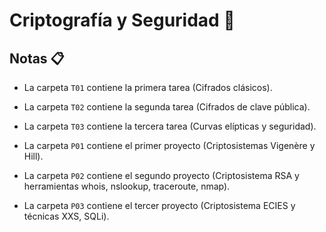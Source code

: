 # Criptografía y Seguridad :closed_lock_with_key:

## Notas :clipboard:

- La carpeta `T01` contiene la primera tarea (Cifrados clásicos).
- La carpeta `T02` contiene la segunda tarea (Cifrados de clave pública).
- La carpeta `T03` contiene la tercera tarea (Curvas elípticas y seguridad).

- La carpeta `P01` contiene el primer proyecto (Criptosistemas Vigenère y Hill).
- La carpeta `P02` contiene el segundo proyecto (Criptosistema RSA y herramientas whois, nslookup, traceroute, nmap).
- La carpeta `P03` contiene el tercer proyecto (Criptosistema ECIES y técnicas XXS, SQLi).
